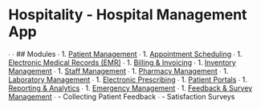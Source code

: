 # Hospitality - Hospital Management App
∙
∙ ## Modules
∙ 1. [Patient Management](patient.md)
∙ 1. [Appointment Scheduling](appointment.md)
∙ 1. [Electronic Medical Records (EMR)](emr.md)
∙ 1. [Billing & Invoicing](billing.md)
∙ 1. [Inventory Management](inventory.md)
∙ 1. [Staff Management](staff.md)
∙ 1. [Pharmacy Management](pharmacy.md)
∙ 1. [Laboratory Management](lab.md)
∙ 1. [Electronic Prescribing](prescription.md)
∙ 1. [Patient Portals](patient-portal.md)
∙ 1. [Reporting & Analytics](reports.md)
∙ 1. [Emergency Management](emergency.md)
∙ 1. [Feedback & Survey Management](feedback.md)
∙     - Collecting Patient Feedback
∙     - Satisfaction Surveys

